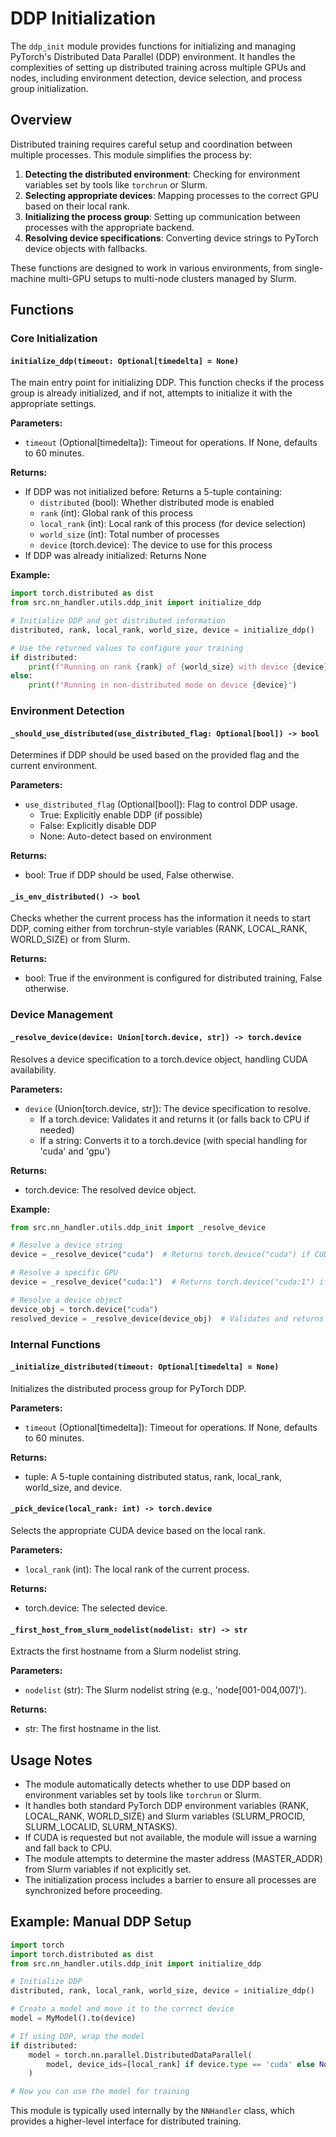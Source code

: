 # DDP Initialization

The `ddp_init` module provides functions for initializing and managing PyTorch's Distributed Data Parallel (DDP) environment. It handles the complexities of setting up distributed training across multiple GPUs and nodes, including environment detection, device selection, and process group initialization.

## Overview

Distributed training requires careful setup and coordination between multiple processes. This module simplifies the process by:

1. **Detecting the distributed environment**: Checking for environment variables set by tools like `torchrun` or Slurm.
2. **Selecting appropriate devices**: Mapping processes to the correct GPU based on their local rank.
3. **Initializing the process group**: Setting up communication between processes with the appropriate backend.
4. **Resolving device specifications**: Converting device strings to PyTorch device objects with fallbacks.

These functions are designed to work in various environments, from single-machine multi-GPU setups to multi-node clusters managed by Slurm.

## Functions

### Core Initialization

#### `initialize_ddp(timeout: Optional[timedelta] = None)`

The main entry point for initializing DDP. This function checks if the process group is already initialized, and if not, attempts to initialize it with the appropriate settings.

**Parameters:**
- `timeout` (Optional[timedelta]): Timeout for operations. If None, defaults to 60 minutes.

**Returns:**
- If DDP was not initialized before: Returns a 5-tuple containing:
  - `distributed` (bool): Whether distributed mode is enabled
  - `rank` (int): Global rank of this process
  - `local_rank` (int): Local rank of this process (for device selection)
  - `world_size` (int): Total number of processes
  - `device` (torch.device): The device to use for this process
- If DDP was already initialized: Returns None

**Example:**
```python
import torch.distributed as dist
from src.nn_handler.utils.ddp_init import initialize_ddp

# Initialize DDP and get distributed information
distributed, rank, local_rank, world_size, device = initialize_ddp()

# Use the returned values to configure your training
if distributed:
    print(f"Running on rank {rank} of {world_size} with device {device}")
else:
    print(f"Running in non-distributed mode on device {device}")
```

### Environment Detection

#### `_should_use_distributed(use_distributed_flag: Optional[bool]) -> bool`

Determines if DDP should be used based on the provided flag and the current environment.

**Parameters:**
- `use_distributed_flag` (Optional[bool]): Flag to control DDP usage.
  - True: Explicitly enable DDP (if possible)
  - False: Explicitly disable DDP
  - None: Auto-detect based on environment

**Returns:**
- bool: True if DDP should be used, False otherwise.

#### `_is_env_distributed() -> bool`

Checks whether the current process has the information it needs to start DDP, coming either from torchrun-style variables (RANK, LOCAL_RANK, WORLD_SIZE) or from Slurm.

**Returns:**
- bool: True if the environment is configured for distributed training, False otherwise.

### Device Management

#### `_resolve_device(device: Union[torch.device, str]) -> torch.device`

Resolves a device specification to a torch.device object, handling CUDA availability.

**Parameters:**
- `device` (Union[torch.device, str]): The device specification to resolve.
  - If a torch.device: Validates it and returns it (or falls back to CPU if needed)
  - If a string: Converts it to a torch.device (with special handling for 'cuda' and 'gpu')

**Returns:**
- torch.device: The resolved device object.

**Example:**
```python
from src.nn_handler.utils.ddp_init import _resolve_device

# Resolve a device string
device = _resolve_device("cuda")  # Returns torch.device("cuda") if CUDA is available, else CPU

# Resolve a specific GPU
device = _resolve_device("cuda:1")  # Returns torch.device("cuda:1") if available, else CPU

# Resolve a device object
device_obj = torch.device("cuda")
resolved_device = _resolve_device(device_obj)  # Validates and returns the device
```

### Internal Functions

#### `_initialize_distributed(timeout: Optional[timedelta] = None)`

Initializes the distributed process group for PyTorch DDP.

**Parameters:**
- `timeout` (Optional[timedelta]): Timeout for operations. If None, defaults to 60 minutes.

**Returns:**
- tuple: A 5-tuple containing distributed status, rank, local_rank, world_size, and device.

#### `_pick_device(local_rank: int) -> torch.device`

Selects the appropriate CUDA device based on the local rank.

**Parameters:**
- `local_rank` (int): The local rank of the current process.

**Returns:**
- torch.device: The selected device.

#### `_first_host_from_slurm_nodelist(nodelist: str) -> str`

Extracts the first hostname from a Slurm nodelist string.

**Parameters:**
- `nodelist` (str): The Slurm nodelist string (e.g., 'node[001-004,007]').

**Returns:**
- str: The first hostname in the list.

## Usage Notes

- The module automatically detects whether to use DDP based on environment variables set by tools like `torchrun` or Slurm.
- It handles both standard PyTorch DDP environment variables (RANK, LOCAL_RANK, WORLD_SIZE) and Slurm variables (SLURM_PROCID, SLURM_LOCALID, SLURM_NTASKS).
- If CUDA is requested but not available, the module will issue a warning and fall back to CPU.
- The module attempts to determine the master address (MASTER_ADDR) from Slurm variables if not explicitly set.
- The initialization process includes a barrier to ensure all processes are synchronized before proceeding.

## Example: Manual DDP Setup

```python
import torch
import torch.distributed as dist
from src.nn_handler.utils.ddp_init import initialize_ddp

# Initialize DDP
distributed, rank, local_rank, world_size, device = initialize_ddp()

# Create a model and move it to the correct device
model = MyModel().to(device)

# If using DDP, wrap the model
if distributed:
    model = torch.nn.parallel.DistributedDataParallel(
        model, device_ids=[local_rank] if device.type == 'cuda' else None
    )

# Now you can use the model for training
```

This module is typically used internally by the `NNHandler` class, which provides a higher-level interface for distributed training.